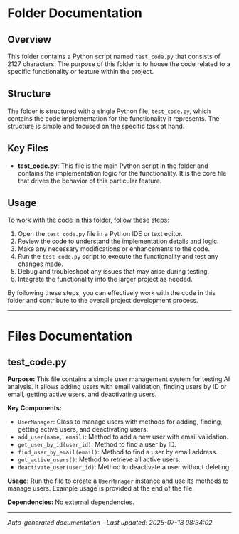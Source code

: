 # Folder Documentation

## Overview
This folder contains a Python script named `test_code.py` that consists of 2127 characters. The purpose of this folder is to house the code related to a specific functionality or feature within the project.

## Structure
The folder is structured with a single Python file, `test_code.py`, which contains the code implementation for the functionality it represents. The structure is simple and focused on the specific task at hand.

## Key Files
- **test_code.py**: This file is the main Python script in the folder and contains the implementation logic for the functionality. It is the core file that drives the behavior of this particular feature.

## Usage
To work with the code in this folder, follow these steps:
1. Open the `test_code.py` file in a Python IDE or text editor.
2. Review the code to understand the implementation details and logic.
3. Make any necessary modifications or enhancements to the code.
4. Run the `test_code.py` script to execute the functionality and test any changes made.
5. Debug and troubleshoot any issues that may arise during testing.
6. Integrate the functionality into the larger project as needed.

By following these steps, you can effectively work with the code in this folder and contribute to the overall project development process.

---

# Files Documentation

## test_code.py

**Purpose:** This file contains a simple user management system for testing AI analysis. It allows adding users with email validation, finding users by ID or email, getting active users, and deactivating users.

**Key Components:**
- `UserManager`: Class to manage users with methods for adding, finding, getting active users, and deactivating users.
- `add_user(name, email)`: Method to add a new user with email validation.
- `get_user_by_id(user_id)`: Method to find a user by ID.
- `find_user_by_email(email)`: Method to find a user by email address.
- `get_active_users()`: Method to retrieve all active users.
- `deactivate_user(user_id)`: Method to deactivate a user without deleting.

**Usage:** Run the file to create a `UserManager` instance and use its methods to manage users. Example usage is provided at the end of the file.

**Dependencies:** No external dependencies.

---
*Auto-generated documentation - Last updated: 2025-07-18 08:34:02*
